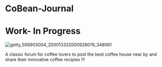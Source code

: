 # CoBean-Journal
# Work- In Progress

![getty_506903004_200013332000928076_348061](https://user-images.githubusercontent.com/53076732/122661597-a140f880-d1a9-11eb-924d-b2a205b74841.jpg)

A classic forum for coffee lovers to post the best coffee house near by and share their innovative coffee recipies !!!

